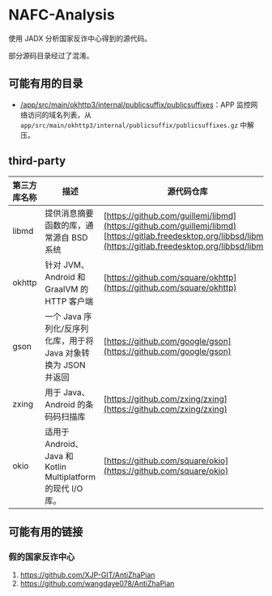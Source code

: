 # NAFC-Analysis

使用 JADX 分析国家反诈中心得到的源代码。

部分源码目录经过了混淆。

## 可能有用的目录

- [/app/src/main/okhttp3/internal/publicsuffix/publicsuffixes](https://github.com/Anonymous220623/NAFC-Analysis/blob/main/app/src/main/okhttp3/internal/publicsuffix/publicsuffixes)：APP 监控网络访问的域名列表，从 `app/src/main/okhttp3/internal/publicsuffix/publicsuffixes.gz` 中解压。

## third-party

|第三方库名称|描述|源代码仓库|相关文件|
|--|--|--|--|
|libmd|提供消息摘要函数的库，通常源自 BSD 系统|[https://github.com/guillemj/libmd](https://github.com/guillemj/libmd) [https://gitlab.freedesktop.org/libbsd/libmd](https://gitlab.freedesktop.org/libbsd/libmd)| `app/src/main/lib/*/libmd.so`
|okhttp|针对 JVM、Android 和 GraalVM 的 HTTP 客户端|[https://github.com/square/okhttp](https://github.com/square/okhttp)|`app/src/main/java/okhttp3/*` `app/src/main/okhttp3/internal/publicsuffix/*`|
|gson|一个 Java 序列化/反序列化库，用于将 Java 对象转换为 JSON 并返回|[https://github.com/google/gson](https://github.com/google/gson)|`app/src/main/java/network/gson/*`|
|zxing|用于 Java、Android 的条码码扫描库|[https://github.com/zxing/zxing](https://github.com/zxing/zxing)|`app/src/main/java/zxing/*`|
|okio|适用于 Android、Java 和 Kotlin Multiplatform 的现代 I/O 库。|[https://github.com/square/okio](https://github.com/square/okio)|`app/src/main/java/okio/*`|

## 可能有用的链接

### 假的国家反诈中心

1. https://github.com/XJP-GIT/AntiZhaPian
2. https://github.com/wangdaye078/AntiZhaPian

